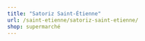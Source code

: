 ```yaml
---
title: "Satoriz Saint-Étienne"
url: /saint-etienne/satoriz-saint-etienne/
shop: supermarché
---
```

